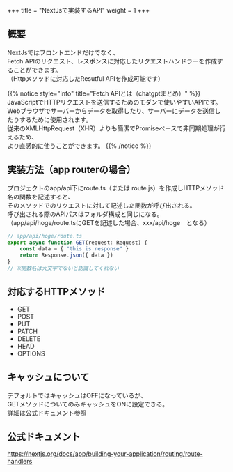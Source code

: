 +++
title = "NextJsで実装するAPI"
weight = 1
+++

## 概要
NextJsではフロントエンドだけでなく、  
Fetch APIのリクエスト、レスポンスに対応したリクエストハンドラーを作成することができます。  
（Httpメソッドに対応したResutful APIを作成可能です）

{{% notice style="info" title="Fetch APIとは（chatgptまとめ）" %}}
JavaScriptでHTTPリクエストを送信するためのモダンで使いやすいAPIです。  
Webブラウザでサーバーからデータを取得したり、サーバーにデータを送信したりするために使用されます。  
従来のXMLHttpRequest（XHR）よりも簡潔でPromiseベースで非同期処理が行えるため、  
より直感的に使うことができます。 
{{% /notice %}}

## 実装方法（app routerの場合）
プロジェクトのapp/api下にroute.ts（または route.js）を作成しHTTPメソッド名の関数を記述すると、  
そのメソッドでのリクエストに対して記述した関数が呼び出される。  
呼び出される際のAPIパスはフォルダ構成と同じになる。  
（app/api/hoge/route.tsにGETを記述した場合、xxx/api/hoge　となる）

``` ts
// app/api/hoge/route.ts
export async function GET(request: Request) {
    const data = { "this is response" }
    return Response.json({ data })
}
// ※関数名は大文字でないと認識してくれない
```

## 対応するHTTPメソッド
- GET
- POST
- PUT
- PATCH
- DELETE
- HEAD
- OPTIONS

## キャッシュについて
デフォルトではキャッシュはOFFになっているが、  
GETメソッドについてのみキャッシュをONに設定できる。  
詳細は公式ドキュメント参照

## 公式ドキュメント
https://nextjs.org/docs/app/building-your-application/routing/route-handlers


